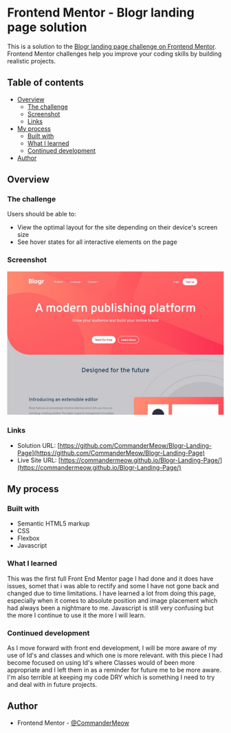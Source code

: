 # Frontend Mentor - Blogr landing page solution

This is a solution to the [Blogr landing page challenge on Frontend Mentor](https://www.frontendmentor.io/challenges/blogr-landing-page-EX2RLAApP). Frontend Mentor challenges help you improve your coding skills by building realistic projects. 

## Table of contents

- [Overview](#overview)
  - [The challenge](#the-challenge)
  - [Screenshot](#screenshot)
  - [Links](#links)
- [My process](#my-process)
  - [Built with](#built-with)
  - [What I learned](#what-i-learned)
  - [Continued development](#continued-development)
- [Author](#author)


## Overview

### The challenge

Users should be able to:

- View the optimal layout for the site depending on their device's screen size
- See hover states for all interactive elements on the page

### Screenshot

![](./screenshot.jpg)





### Links

- Solution URL: [https://github.com/CommanderMeow/Blogr-Landing-Page](https://github.com/CommanderMeow/Blogr-Landing-Page)
- Live Site URL: [https://commandermeow.github.io/Blogr-Landing-Page/](https://commandermeow.github.io/Blogr-Landing-Page/)

## My process

### Built with

- Semantic HTML5 markup
- CSS 
- Flexbox
- Javascript



### What I learned

This was the first full Front End Mentor page I had done and it does have issues, somet that i was able to rectify and some I have not gone back and changed due to time limitations. I have learned a lot from doing this page, especially when it comes to absolute position and image placement which had always been a nightmare to me.
Javascript is still very confusing but the more I continue to use it the more I will learn.






### Continued development

As I move forward with front end development, I will be more aware of my use of Id's and classes and which one is more relevant. with this piece I had become focused on using Id's where Classes would of been more appropriate and I left them in as a reminder for future me to be more aware. I'm also terrible at keeping my code DRY which is something I need to try and deal with in future projects.

## Author


- Frontend Mentor - [@CommanderMeow](https://www.frontendmentor.io/profile/CommanderMeow)

